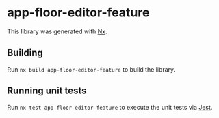 # app-floor-editor-feature

This library was generated with [Nx](https://nx.dev).

## Building

Run `nx build app-floor-editor-feature` to build the library.

## Running unit tests

Run `nx test app-floor-editor-feature` to execute the unit tests via [Jest](https://jestjs.io).
